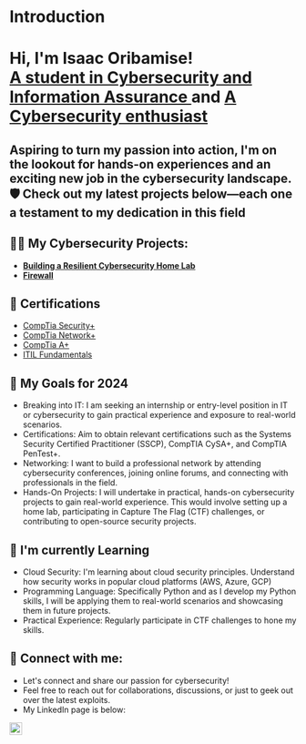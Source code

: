 # Introduction
<h1>Hi, I'm Isaac Oribamise! <br/><a href="https://github.com/IsaacOribamise">A student in Cybersecurity and Information Assurance </a> and <a href="https://www.linkedin.com/in/isaac-oribamise/">A Cybersecurity enthusiast</a></h1>

<h2>Aspiring to turn my passion into action, I'm on the lookout for hands-on experiences and an exciting new job in the cybersecurity landscape. 🛡️ Check out my latest projects below—each one a testament to my dedication in this field </h2>
<h2>👨‍💻 My Cybersecurity Projects:</h2>

- <b>[Building a Resilient Cybersecurity Home Lab](https://github.com/IsaacOribamise/Building-a-Resilient-Cybersecurity-Home-Lab)</b>
- <b>[Firewall]()</b>


<h2> 📜 Certifications</h2>

- [CompTia Security+](https://www.credly.com/users/isaac-oribamise/badges)
- [CompTia Network+](https://www.credly.com/users/isaac-oribamise/badges)
- [CompTia A+](https://www.credly.com/users/isaac-oribamise/badges)
- [ITIL Fundamentals](https://www.linkedin.com/in/isaac-oribamise/)

<h2>🌱 My Goals for 2024</h2>

- Breaking into IT: I am seeking an internship or entry-level position in IT or cybersecurity to gain practical experience and exposure to real-world scenarios.
- Certifications: Aim to obtain relevant certifications such as the Systems Security Certified Practitioner (SSCP), CompTIA CySA+, and CompTIA PenTest+.
- Networking: I want to build a professional network by attending cybersecurity conferences, joining online forums, and connecting with professionals in the field.
- Hands-On Projects: I will undertake in practical, hands-on cybersecurity projects to gain real-world experience. This would involve setting up a home lab, participating in Capture The Flag (CTF) challenges, or contributing to open-source security projects.

<h2>🌱 I'm currently Learning</h2>

- Cloud Security: I'm learning about cloud security principles. Understand how security works in popular cloud platforms (AWS, Azure, GCP)
- Programming Language: Specifically Python and as I develop my Python skills, I will be applying them to real-world scenarios and showcasing them in future projects.
- Practical Experience: Regularly participate in CTF challenges to hone my skills.

<h2> 🤳 Connect with me:</h2>

- Let's connect and share our passion for cybersecurity!
- Feel free to reach out for collaborations, discussions, or just to geek out over the latest exploits. 
- My LinkedIn page is below:

[<img align="left" alt="RichardSaunders | LinkedIn" width="22px" src="https://cdn.jsdelivr.net/npm/simple-icons@v3/icons/linkedin.svg" />][linkedin]

[linkedin]: https://www.linkedin.com/in/isaac-oribamise/

<!--
**joshmadakor1/joshmadakor1** is a ✨ _special_ ✨ repository because its `README.md` (this file) appears on your GitHub profile.

Here are some ideas to get you started:

- 🔭 I’m currently working on ...
- 🌱 I’m currently learning ...
- 👯 I’m looking to collaborate on ...
- 🤔 I’m looking for help with ...
- 💬 Ask me about ...
- 📫 How to reach me: ...
- 😄 Pronouns: ...
- ⚡ Fun fact: ...
-->
